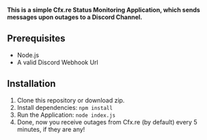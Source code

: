 **This is a simple Cfx.re Status Monitoring Application, which sends messages upon outages to a Discord Channel.**

## Prerequisites
- Node.js 
- A valid Discord Webhook Url

## Installation
1. Clone this repository or download zip.
2. Install dependencies:
   ```npm install```
3. Run the Application:
  ```node index.js```
1. Done, now you receive outages from Cfx.re (by default) every 5 minutes, if they are any!